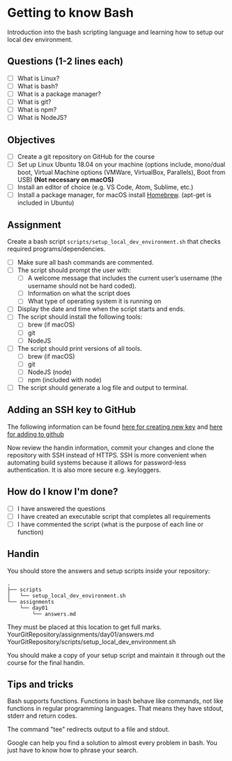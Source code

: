# Getting to know Bash

Introduction into the bash scripting language and learning how to setup our local dev environment.

## Questions (1-2 lines each)

- [ ] What is Linux?
- [ ] What is bash?
- [ ] What is a package manager?
- [ ] What is git?
- [ ] What is npm?
- [ ] What is NodeJS?

## Objectives

- [ ] Create a git repository on GitHub for the course
- [ ] Set up Linux Ubuntu 18.04 on your machine (options include, mono/dual
      boot, Virtual Machine options (VMWare, VirtualBox, Parallels), Boot from
      USB) **(Not necessary on macOS)**
- [ ] Install an editor of choice (e.g. VS Code, Atom, Sublime, etc.)
- [ ] Install a package manager, for macOS install [Homebrew](https://brew.sh/). (apt-get is included in Ubuntu)

## Assignment

Create a bash script `scripts/setup_local_dev_environment.sh` that checks required programs/dependencies.

- [ ] Make sure all bash commands are commented.
- [ ] The script should prompt the user with:
  - [ ] A welcome message that includes the current user’s username (the
        username should not be hard coded).
  - [ ] Information on what the script does
  - [ ] What type of operating system it is running on
- [ ] Display the date and time when the script starts and ends.
- [ ] The script should install the following tools:
  - [ ] brew (if macOS)
  - [ ] git
  - [ ] NodeJS
- [ ] The script should print versions of all tools.
  - [ ] brew (if macOS)
  - [ ] git 
  - [ ] NodeJS (node)
  - [ ] npm (included with node)
- [ ] The script should generate a log file and output to terminal.

## Adding an SSH key to GitHub

The following information can be found
[here for creating new key](https://help.github.com/articles/generating-a-new-ssh-key-and-adding-it-to-the-ssh-agent/)
and
[here for adding to github](https://help.github.com/articles/adding-a-new-ssh-key-to-your-github-account/)

Now review the handin information, commit your changes and clone the repository with SSH instead of HTTPS. SSH
is more convenient when automating build systems because it allows for
password-less authentication. It is also more secure e.g. keyloggers.

## How do I know I'm done?

- [ ] I have answered the questions
- [ ] I have created an executable script that completes all requirements
- [ ] I have commented the script (what is the purpose of each line or function)

## Handin

You should store the answers and setup scripts inside your repository:

```text
.
├── scripts
│   └── setup_local_dev_environment.sh
└── assignments
    └── day01
        └── answers.md
```

They must be placed at this location to get full marks.\
YourGitRepository/assignments/day01/answers.md\
YourGitRepository/scripts/setup_local_dev_environment.sh

You should make a copy of your setup script and maintain it through out the 
course for the final handin.

## Tips and tricks
Bash supports functions. Functions in bash behave like commands, not like functions in regular programming
languages. That means they have stdout, stderr and return codes.

The command "tee" redirects output to a file and stdout.

Google can help you find a solution to almost every problem in bash. You just have to know how to phrase your search.
